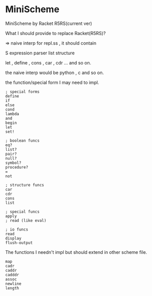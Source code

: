 # MiniScheme
MiniScheme by Racket R5RS(current ver)

What I should provide to replace Racket(R5RS)?

=> naive interp for repl.ss , it should contain

S expression parser
list structure

let , define , cons , car , cdr ... and so on.

the naive interp would be python , c and so on.

the function/special form I may need to impl.
```
; special forms
define
if
else
cond
lambda
and
begin
let
set!

; boolean funcs
eq?
list?
pair?
null?
symbol?
procedure?
=
not

; structure funcs
car
cdr
cons
list

; special funcs
apply
; read (like eval)

; io funcs
read
display
flush-output
```
The functions I needn't impl but should extend in other scheme file.
```
map
cadr
caddr
cadddr
assoc
newline
length
```
